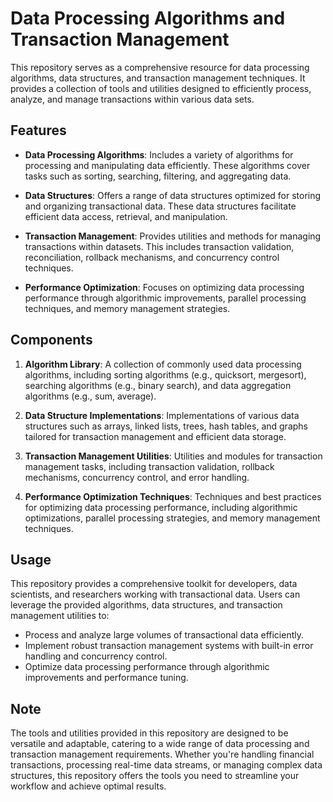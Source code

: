 # Data Processing Algorithms and Transaction Management

This repository serves as a comprehensive resource for data processing algorithms, data structures, and transaction management techniques. It provides a collection of tools and utilities designed to efficiently process, analyze, and manage transactions within various data sets.

## Features

- **Data Processing Algorithms**: Includes a variety of algorithms for processing and manipulating data efficiently. These algorithms cover tasks such as sorting, searching, filtering, and aggregating data.

- **Data Structures**: Offers a range of data structures optimized for storing and organizing transactional data. These data structures facilitate efficient data access, retrieval, and manipulation.

- **Transaction Management**: Provides utilities and methods for managing transactions within datasets. This includes transaction validation, reconciliation, rollback mechanisms, and concurrency control techniques.

- **Performance Optimization**: Focuses on optimizing data processing performance through algorithmic improvements, parallel processing techniques, and memory management strategies.

## Components

1. **Algorithm Library**: A collection of commonly used data processing algorithms, including sorting algorithms (e.g., quicksort, mergesort), searching algorithms (e.g., binary search), and data aggregation algorithms (e.g., sum, average).

2. **Data Structure Implementations**: Implementations of various data structures such as arrays, linked lists, trees, hash tables, and graphs tailored for transaction management and efficient data storage.

3. **Transaction Management Utilities**: Utilities and modules for transaction management tasks, including transaction validation, rollback mechanisms, concurrency control, and error handling.

4. **Performance Optimization Techniques**: Techniques and best practices for optimizing data processing performance, including algorithmic optimizations, parallel processing strategies, and memory management techniques.

## Usage

This repository provides a comprehensive toolkit for developers, data scientists, and researchers working with transactional data. Users can leverage the provided algorithms, data structures, and transaction management utilities to:

- Process and analyze large volumes of transactional data efficiently.
- Implement robust transaction management systems with built-in error handling and concurrency control.
- Optimize data processing performance through algorithmic improvements and performance tuning.

## Note

The tools and utilities provided in this repository are designed to be versatile and adaptable, catering to a wide range of data processing and transaction management requirements. Whether you're handling financial transactions, processing real-time data streams, or managing complex data structures, this repository offers the tools you need to streamline your workflow and achieve optimal results.
